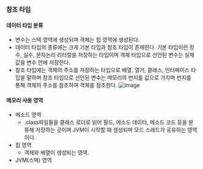 ### 참조 타입
#### 데이터 타입 분류
- 변수는 스택 영역에 생성되며 객체는 힙 영역에 생성된다.
- 데이터 타입의 종류에는 크게 기본 타입과 참조 타입이 존재한다. 기본 타입이란 정수, 실수, 문자논리 리터럴을 저장하는 타입이며 객체 타입으로 선언된 변수는 실제 값을 변수 안에 저장한다.
- 참조 타입에는 객체의 주소를 저장하는 타입으로 배열, 열거, 클래스, 인터페이스 타입을 말하며 참조 타입으로 선언된 변수는 메모리의 번지를 값으로 가지며 번지를 통해 객체의 주소를 참조하여 객체를 참조한다.
![image](https://user-images.githubusercontent.com/43610417/210236735-fbfe284c-2826-493f-85f9-5f3717cc2a96.png)
#### 메모리 사용 영역
- 메소드 영역
  - .class파일들을 클래스 로더로 읽어 필드, 메소드 데이터, 메소드 코드 등을 분류해 저장하는 곳이며 JVM이 시작할 떄 생성되며 모드 스레드가 공유하는 영역이다.
- 힙 영역
  - 객체와 배열이 생성되는 영역.
- JVM(스택) 영역
